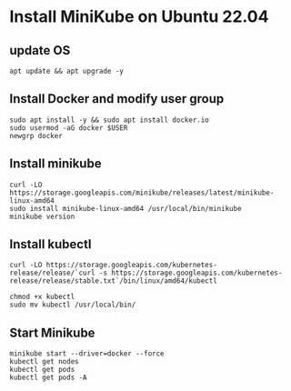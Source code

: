 # Install MiniKube on Ubuntu 22.04

## update OS

	apt update && apt upgrade -y

## Install Docker and modify user group

	sudo apt install -y && sudo apt install docker.io
	sudo usermod -aG docker $USER
	newgrp docker


##	Install minikube 

	curl -LO https://storage.googleapis.com/minikube/releases/latest/minikube-linux-amd64
	sudo install minikube-linux-amd64 /usr/local/bin/minikube
	minikube version

##	Install kubectl

	curl -LO https://storage.googleapis.com/kubernetes-release/release/`curl -s https://storage.googleapis.com/kubernetes-release/release/stable.txt`/bin/linux/amd64/kubectl

	chmod +x kubectl
	sudo mv kubectl /usr/local/bin/

## Start Minikube 

	minikube start --driver=docker --force
	kubectl get nodes
	kubectl get pods
	kubectl get pods -A 
	
